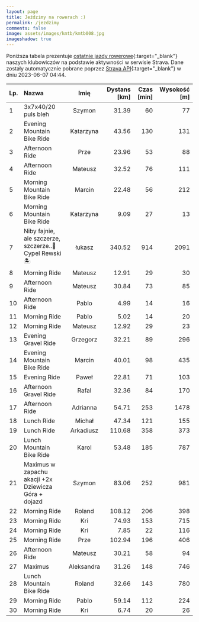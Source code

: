 ```yaml
---
layout: page
title: Jeździmy na rowerach :)
permalink: /jezdzimy
comments: false
image: assets/images/kmtb/kmtb008.jpg
imageshadow: true
---
```


Poniższa tabela prezentuje [ostatnie jazdy rowerowe](https://www.strava.com/clubs/336381){:target="_blank"} naszych klubowiczów na podstawie aktywności w serwisie Strava. Dane zostały automatycznie pobrane poprzez [Strava API](https://developers.strava.com/docs/reference/#api-Clubs-getClubActivitiesById){:target="_blank"} w dniu 2023-06-07 04:44.

Lp. | Nazwa | Imię | Dystans [km] | Czas [min] | Wysokość [m]
:--- | :--- | :---: | ---: | ---: | ---:
1|3x7x40/20 puls bleh|Szymon|31.39|60|77
2|Evening Mountain Bike Ride|Katarzyna|43.56|130|131
3|Afternoon Ride|Prze|23.96|53|88
4|Afternoon Ride|Mateusz|32.52|76|111
5|Morning Mountain Bike Ride|Marcin|22.48|56|212
6|Morning Mountain Bike Ride|Katarzyna|9.09|27|13
7|Niby fajnie, ale szczerze, szczerze..😤Cypel Rewski🏝️|łukasz|340.52|914|2091
8|Morning Ride|Mateusz|12.91|29|30
9|Afternoon Ride|Mateusz|30.84|73|85
10|Afternoon Ride|Pablo|4.99|14|16
11|Morning Ride|Pablo|5.02|14|20
12|Morning Ride|Mateusz|12.92|29|23
13|Evening Gravel Ride|Grzegorz|32.21|89|296
14|Evening Mountain Bike Ride|Marcin|40.01|98|435
15|Evening Ride|Paweł|22.81|71|103
16|Afternoon Gravel Ride|Rafal|32.36|84|170
17|Afternoon Ride|Adrianna|54.71|253|1478
18|Lunch Ride|Michał|47.34|121|155
19|Lunch Ride|Arkadiusz|110.68|358|373
20|Lunch Mountain Bike Ride|Karol|53.48|185|787
21|Maximus w zapachu akacji +2x Dziewicza Góra + dojazd|Szymon|83.06|252|981
22|Morning Ride|Roland|108.12|206|398
23|Morning Ride|Kri|74.93|153|715
24|Morning Ride|Kri|7.85|22|116
25|Morning Ride|Prze|102.94|196|406
26|Afternoon Ride|Mateusz|30.21|58|94
27|Maximus|Aleksandra|31.26|148|746
28|Lunch Mountain Bike Ride|Roland|32.66|143|780
29|Morning Ride|Pablo|59.14|112|224
30|Morning Ride|Kri|6.74|20|26

